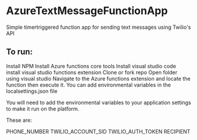 # AzureTextMessageFunctionApp
Simple timertriggered function app for sending text messages using Twilio's API

## To run:
Install NPM Install Azure functions core tools Install visual studio code install visual studio functions extension Clone or fork repo Open folder using visual studio Navigate to the Azure functions extension and locate the function then execute it. You can add environmental variables in the localsettings.json file

You will need to add the environmental variables to your application settings to make it run on the platform.

These are:

PHONE_NUMBER TWILIO_ACCOUNT_SID TWILIO_AUTH_TOKEN RECIPIENT
